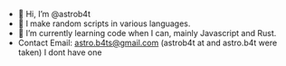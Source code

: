 - 👋 Hi, I’m @astrob4t
- 👀 I make random scripts in various languages.
- 🌱 I’m currently learning code when I can, mainly Javascript and Rust.
- Contact Email: astro.b4ts@gmail.com (astrob4t at and astro.b4t were taken)
I dont have one
<!---
astrob4t/astrob4t is a ✨ special ✨ repository because its `README.md` (this file) appears on your GitHub profile.
You can click the Preview link to take a look at your changes.
--->
